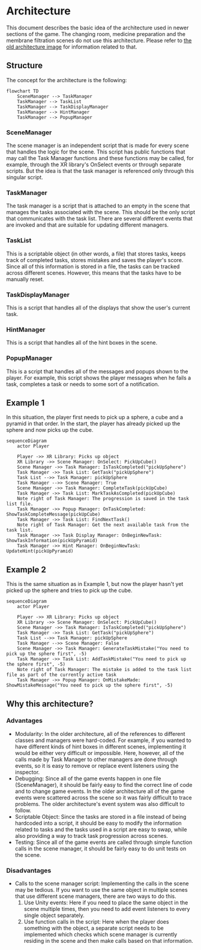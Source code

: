 # Architecture
This document describes the basic idea of the architecture used in newer sections of the game. The changing room, medicine preparation and the membrane filtration scenes do not use this architecture. Please refer to [the old architecture image](/Docs/architecture.jpg) for information related to that.

## Structure
The concept for the architecture is the following:
``` mermaid
flowchart TD
    SceneManager --> TaskManager
    TaskManager --> TaskList
    TaskManager --> TaskDisplayManager
    TaskManager --> HintManager
    TaskManager --> PopupManager
```

### SceneManager
The scene manager is an independent script that is made for every scene that handles the logic for the scene. This script has public functions that may call the Task Manager functions and these functions may be called, for example, through the XR library's OnSelect events or through separate scripts. But the idea is that the task manager is referenced only through this singular script.

### TaskManager
The task manager is a script that is attached to an empty in the scene that manages the tasks associated with the scene. This should be the only script that communicates with the task list. There are several different events that are invoked and that are suitable for updating different managers.

### TaskList
This is a scriptable object (in other words, a file) that stores tasks, keeps track of completed tasks, stores mistakes and saves the player's score. Since all of this information is stored in a file, the tasks can be tracked across different scenes. However, this means that the tasks have to be manually reset.

### TaskDisplayManager
This is a script that handles all of the displays that show the user's current task.

### HintManager
This is a script that handles all of the hint boxes in the scene.

### PopupManager
This is a script that handles all of the messages and popups shown to the player. For example, this script shows the player messages when he fails a task, completes a task or needs to some sort of a notification.

## Example 1
In this situation, the player first needs to pick up a sphere, a cube and a pyramid in that order. In the start, the player has already picked up the sphere and now picks up the cube.

``` mermaid
sequenceDiagram
    actor Player

    Player ->> XR Library: Picks up object
    XR Library ->> Scene Manager: OnSelect: PickUpCube()
    Scene Manager ->> Task Manager: IsTaskCompleted("pickUpSphere")
    Task Manager ->> Task List: GetTask("pickUpSphere")
    Task List -->> Task Manager: pickUpSphere
    Task Manager -->> Scene Manager: True
    Scene Manager ->> Task Manager: CompleteTask(pickUpCube)
    Task Manager ->> Task List: MarkTaskAsCompleted(pickUpCube)
    Note right of Task Manager: The progression is saved in the task list file.
    Task Manager ->> Popup Manager: OnTaskCompleted: ShowTaskCompleteMessage(pickUpCube)
    Task Manager ->> Task List: FindNextTask()
    Note right of Task Manager: Get the next available task from the task list.
    Task Manager ->> Task Display Manager: OnBeginNewTask: ShowTaskInformation(pickUpPyramid)
    Task Manager ->> Hint Manager: OnBeginNewTask: UpdateHint(pickUpPyramid)
```

## Example 2
This is the same situation as in Example 1, but now the player hasn't yet picked up the sphere and tries to pick up the cube.

``` mermaid
sequenceDiagram
    actor Player

    Player ->> XR Library: Picks up object
    XR Library ->> Scene Manager: OnSelect: PickUpCube()
    Scene Manager ->> Task Manager: IsTaskCompleted("pickUpSphere")
    Task Manager ->> Task List: GetTask("pickUpSphere")
    Task List -->> Task Manager: pickUpSphere
    Task Manager -->> Scene Manager: False
    Scene Manager ->> Task Manager: GenerateTaskMistake("You need to pick up the sphere first", -5)
    Task Manager ->> Task List: AddTaskMistake("You need to pick up the sphere first", -5)
    Note right of Task Manager: The mistake is added to the task list file as part of the currently active task
    Task Manager ->> Popup Manager: OnMistakeMade: ShowMistakeMessage("You need to pick up the sphere first", -5)
```

## Why this architecture?

### Advantages
- Modularity: In the older architecture, all of the references to different classes and managers were hard-coded. For example, if you wanted to have different kinds of hint boxes in different scenes, implementing it would be either very difficult or impossible. Here, however, all of the calls made by Task Manager to other managers are done through events, so it is easy to remove or replace event listeners using the inspector.
- Debugging: Since all of the game events happen in one file (SceneManager), it should be fairly easy to find the correct line of code and to change game events. In the older architecture all of the game events were scattered across the scene so it was fairly difficult to trace problems. The older architecture's event system was also difficult to follow.
- Scriptable Object: Since the tasks are stored in a file instead of being hardcoded into a script, it should be easy to modify the information related to tasks and the tasks used in a script are easy to swap, while also providing a way to track task progression across scenes.
- Testing: Since all of the game events are called through simple function calls in the scene manager, it should be fairly easy to do unit tests on the scene.

### Disadvantages
- Calls to the scene manager script: Implementing the calls in the scene may be tedious. If you want to use the same object in multiple scenes that use different scene managers, there are two ways to do this.
    1. Use Unity events: Here if you need to place the same object in the scene multiple times, then you need to add event listeners to every single object separately.
    2. Use function calls in the script: Here when the player does something with the object, a separate script needs to be implemented which checks which scene manager is currently residing in the scene and then make calls based on that information.